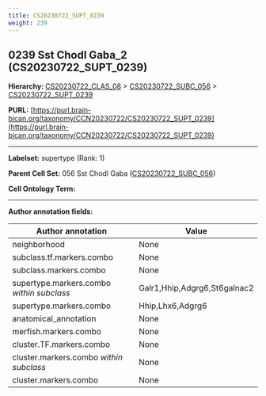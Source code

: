 ```yaml
---
title: CS20230722_SUPT_0239
weight: 239
---
```

## 0239 Sst Chodl Gaba_2 (CS20230722_SUPT_0239)
<b>Hierarchy: </b>
[CS20230722_CLAS_08](../CS20230722_CLAS_08) >
[CS20230722_SUBC_056](../CS20230722_SUBC_056) >
[CS20230722_SUPT_0239](../CS20230722_SUPT_0239)

**PURL:** [https://purl.brain-bican.org/taxonomy/CCN20230722/CS20230722_SUPT_0239](https://purl.brain-bican.org/taxonomy/CCN20230722/CS20230722_SUPT_0239)

---


**Labelset:** supertype (Rank: 1)

**Parent Cell Set:** 056 Sst Chodl Gaba ([CS20230722_SUBC_056](../CS20230722_SUBC_056))



**Cell Ontology Term:** 

[MARKER GENES.]: #


---

[TRANSFERRED ANNOTATIONS.]: #


[AUTHOR ANNOTATION FIELDS.]: #


**Author annotation fields:**

| Author annotation | Value |
|-------------------|-------|
|neighborhood|None|
|subclass.tf.markers.combo|None|
|subclass.markers.combo|None|
|supertype.markers.combo _within subclass_|Galr1,Hhip,Adgrg6,St6galnac2|
|supertype.markers.combo|Hhip,Lhx6,Adgrg6|
|anatomical_annotation|None|
|merfish.markers.combo|None|
|cluster.TF.markers.combo|None|
|cluster.markers.combo _within subclass_|None|
|cluster.markers.combo|None|
